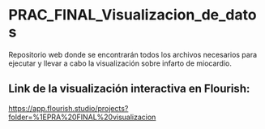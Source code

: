 # PRAC_FINAL_Visualizacion_de_datos
Repositorio web donde se encontrarán todos los archivos necesarios para ejecutar y llevar a cabo la visualización sobre infarto de miocardio.

## Link de la visualización interactiva en Flourish:
https://app.flourish.studio/projects?folder=%1EPRA%20FINAL%20visualizacion
